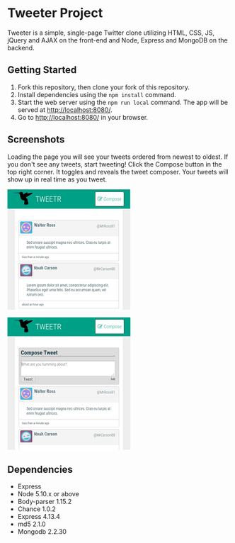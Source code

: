 # Tweeter Project

Tweeter is a simple, single-page Twitter clone utilizing HTML, CSS, JS, jQuery and AJAX on the front-end and Node, Express and MongoDB on the backend.

## Getting Started

1. Fork this repository, then clone your fork of this repository.
2. Install dependencies using the `npm install` command.
3. Start the web server using the `npm run local` command. The app will be served at <http://localhost:8080/>.
4. Go to <http://localhost:8080/> in your browser.

## Screenshots
Loading the page you will see your tweets ordered from newest to oldest. If you don't see any tweets, start tweeting! Click the Compose button in the top right corner. It toggles and reveals the tweet composer. Your tweets will show up in real time as you tweet.

![Screenshot of tweet list](https://github.com/nikolaigauer/tweetr/blob/master/docs/Tweeter%20-%20tweet%20list.PNG?raw=true)

![Screenshot of tweet composer box](https://github.com/nikolaigauer/tweetr/blob/master/docs/Tweeter%20-%20new%20tweet%20toggle.PNG?raw=true)

## Dependencies

- Express
- Node 5.10.x or above
- Body-parser 1.15.2
- Chance 1.0.2
- Express 4.13.4
- md5 2.1.0
- Mongodb 2.2.30

